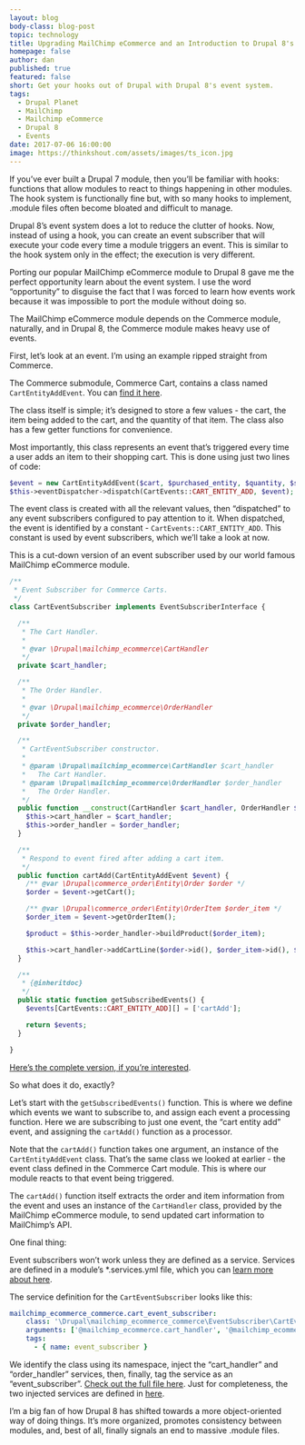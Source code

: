 ```yaml
---
layout: blog
body-class: blog-post
topic: technology
title: Upgrading MailChimp eCommerce and an Introduction to Drupal 8's Event System
homepage: false
author: dan
published: true
featured: false
short: Get your hooks out of Drupal with Drupal 8's event system.
tags:
  - Drupal Planet
  - MailChimp
  - Mailchimp eCommerce
  - Drupal 8
  - Events
date: 2017-07-06 16:00:00
image: https://thinkshout.com/assets/images/ts_icon.jpg
---
```

If you’ve ever built a Drupal 7 module, then you’ll be familiar with hooks: functions that allow modules to react to things happening in other modules. The hook system is functionally fine but, with so many hooks to implement, .module files often become bloated and difficult to manage.

Drupal 8’s event system does a lot to reduce the clutter of hooks. Now, instead of using a hook, you can create an event subscriber that will execute your code every time a module triggers an event. This is similar to the hook system only in the effect; the execution is very different.

Porting our popular MailChimp eCommerce module to Drupal 8 gave me the perfect opportunity learn about the event system. I use the word “opportunity” to disguise the fact that I was forced to learn how events work because it was impossible to port the module without doing so.

The MailChimp eCommerce module depends on the Commerce module, naturally, and in Drupal 8, the Commerce module makes heavy use of events.

First, let’s look at an event. I’m using an example ripped straight from Commerce.

The Commerce submodule, Commerce Cart, contains a class named ``CartEntityAddEvent``. You can [find it here](http://cgit.drupalcode.org/commerce/tree/modules/cart/src/Event/CartEntityAddEvent.php?h=8.x-2.x).

The class itself is simple; it’s designed to store a few values - the cart, the item being added to the cart, and the quantity of that item. The class also has a few getter functions for convenience.

Most importantly, this class represents an event that’s triggered every time a user adds an item to their shopping cart. This is done using just two lines of code:

```php
$event = new CartEntityAddEvent($cart, $purchased_entity, $quantity, $saved_order_item);
$this->eventDispatcher->dispatch(CartEvents::CART_ENTITY_ADD, $event);
```

The event class is created with all the relevant values, then “dispatched” to any event subscribers configured to pay attention to it. When dispatched, the event is identified by a constant - ``CartEvents::CART_ENTITY_ADD``. This constant is used by event subscribers, which we’ll take a look at now.

This is a cut-down version of an event subscriber used by our world famous MailChimp eCommerce module.

```php
/**
 * Event Subscriber for Commerce Carts.
 */
class CartEventSubscriber implements EventSubscriberInterface {

  /**
   * The Cart Handler.
   *
   * @var \Drupal\mailchimp_ecommerce\CartHandler
   */
  private $cart_handler;

  /**
   * The Order Handler.
   *
   * @var \Drupal\mailchimp_ecommerce\OrderHandler
   */
  private $order_handler;

  /**
   * CartEventSubscriber constructor.
   *
   * @param \Drupal\mailchimp_ecommerce\CartHandler $cart_handler
   *   The Cart Handler.
   * @param \Drupal\mailchimp_ecommerce\OrderHandler $order_handler
   *   The Order Handler.
   */
  public function __construct(CartHandler $cart_handler, OrderHandler $order_handler) {
    $this->cart_handler = $cart_handler;
    $this->order_handler = $order_handler;
  }

  /**
   * Respond to event fired after adding a cart item.
   */
  public function cartAdd(CartEntityAddEvent $event) {
    /** @var \Drupal\commerce_order\Entity\Order $order */
    $order = $event->getCart();

    /** @var \Drupal\commerce_order\Entity\OrderItem $order_item */
    $order_item = $event->getOrderItem();

    $product = $this->order_handler->buildProduct($order_item);

    $this->cart_handler->addCartLine($order->id(), $order_item->id(), $product);
  }

  /**
   * {@inheritdoc}
   */
  public static function getSubscribedEvents() {
    $events[CartEvents::CART_ENTITY_ADD][] = ['cartAdd'];

    return $events;
  }

}
```

[Here’s the complete version, if you’re interested](https://github.com/thinkshout/mailchimp_ecommerce/blob/8.x-1.x/modules/mailchimp_ecommerce_commerce/src/EventSubscriber/CartEventSubscriber.php).

So what does it do, exactly?

Let’s start with the ``getSubscribedEvents()`` function. This is where we define which events we want to subscribe to, and assign each event a processing function. Here we are subscribing to just one event, the “cart entity add” event, and assigning the ``cartAdd()`` function as a processor.

Note that the ``cartAdd()`` function takes one argument, an instance of the ``CartEntityAddEvent`` class. That’s the same class we looked at earlier - the event class defined in the Commerce Cart module. This is where our module reacts to that event being triggered.

The ``cartAdd()`` function itself extracts the order and item information from the event and uses an instance of the ``CartHandler`` class, provided by the MailChimp eCommerce module, to send updated cart information to MailChimp’s API.

One final thing:

Event subscribers won’t work unless they are defined as a service. Services are defined in a module’s *.services.yml file, which you can [learn more about here](https://www.drupal.org/docs/8/api/services-and-dependency-injection/structure-of-a-service-file).

The service definition for the ``CartEventSubscriber`` looks like this:

```yaml
mailchimp_ecommerce_commerce.cart_event_subscriber:
    class: '\Drupal\mailchimp_ecommerce_commerce\EventSubscriber\CartEventSubscriber'
    arguments: ['@mailchimp_ecommerce.cart_handler', '@mailchimp_ecommerce.order_handler']
    tags:
      - { name: event_subscriber }
```

We identify the class using its namespace, inject the “cart_handler” and “order_handler” services, then, finally, tag the service as an “event_subscriber”. [Check out the full file here](https://github.com/thinkshout/mailchimp_ecommerce/blob/8.x-1.x/modules/mailchimp_ecommerce_commerce/mailchimp_ecommerce_commerce.services.yml). Just for completeness, the two injected services are defined in [here](https://github.com/thinkshout/mailchimp_ecommerce/blob/8.x-1.x/mailchimp_ecommerce.services.yml).

I’m a big fan of how Drupal 8 has shifted towards a more object-oriented way of doing things. It’s more organized, promotes consistency between modules, and, best of all, finally signals an end to massive .module files.


